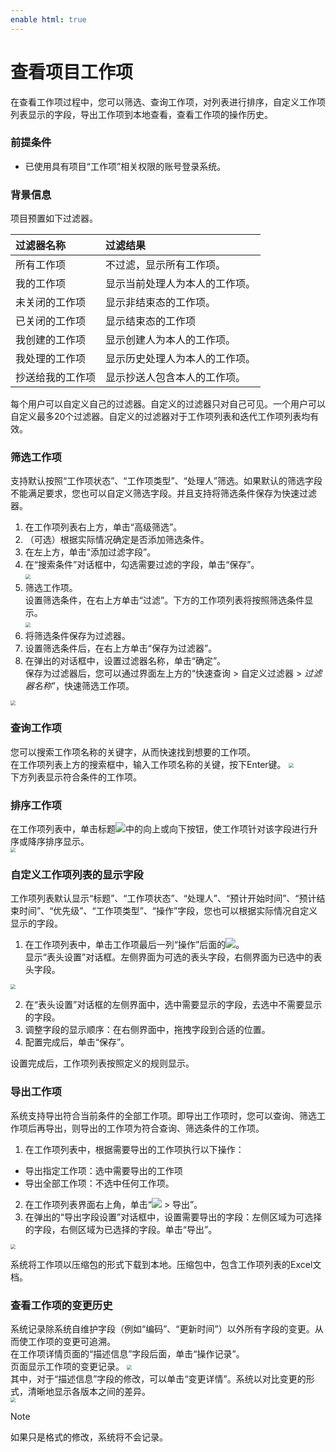 ```yaml
---
enable html: true
---
```

# 查看项目工作项

在查看工作项过程中，您可以筛选、查询工作项，对列表进行排序，自定义工作项列表显示的字段，导出工作项到本地查看，查看工作项的操作历史。
###  前提条件
* 已使用具有项目“工作项”相关权限的账号登录系统。


### 背景信息
项目预置如下过滤器。

| 过滤器名称      | 过滤结果   |
| :--------- | :-------- |
| 所有工作项    | 不过滤，显示所有工作项。|
| 我的工作项     | 显示当前处理人为本人的工作项。|
| 未关闭的工作项|显示非结束态的工作项。|
| 已关闭的工作项 |显示结束态的工作项 |
|我创建的工作项|显示创建人为本人的工作项。|
|我处理的工作项|显示历史处理人为本人的工作项。|
|抄送给我的工作项|显示抄送人包含本人的工作项。|

每个用户可以自定义自己的过滤器。自定义的过滤器只对自己可见。一个用户可以自定义最多20个过滤器。自定义的过滤器对于工作项列表和迭代工作项列表均有效。

### 筛选工作项

支持默认按照“工作项状态”、“工作项类型”、“处理人”筛选。如果默认的筛选字段不能满足要求，您也可以自定义筛选字段。并且支持将筛选条件保存为快速过滤器。

1. 在工作项列表右上方，单击“高级筛选”。
2. （可选）根据实际情况确定是否添加筛选条件。
  1. 在左上方，单击“添加过滤字段”。
  2. 在“搜索条件”对话框中，勾选需要过滤的字段，单击“保存”。                      
    <img src="fig/工作项-添加过滤字段.png" style="zoom:50%">                
3. 筛选工作项。                    
     设置筛选条件，在右上方单击“过滤”。下方的工作项列表将按照筛选条件显示。                 
     <img src="fig/工作项-过滤条件.png" style="zoom:50%">             
4. 将筛选条件保存为过滤器。
  1. 设置筛选条件后，在右上方单击“保存为过滤器”。
  2. 在弹出的对话框中，设置过滤器名称，单击“确定”。                          
  保存为过滤器后，您可以通过界面左上方的“快速查询 > 自定义过滤器 > _过滤器名称_”，快速筛选工作项。 
   <img src="fig/工作项-快速筛选.png" style="zoom:50%">   

### 查询工作项
您可以搜索工作项名称的关键字，从而快速找到想要的工作项。                          
在工作项列表上方的搜索框中，输入工作项名称的关键，按下Enter键。
<img src="fig/工作项-搜索.png" style="zoom:50%">            
下方列表显示符合条件的工作项。

### 排序工作项              
在工作项列表中，单击标题![](fig/排序01.png)中的向上或向下按钮，使工作项针对该字段进行升序或降序排序显示。       
<img src="fig/工作项-排序.png" style="zoom:50%">


### 自定义工作项列表的显示字段                  
工作项列表默认显示“标题”、“工作项状态”、“处理人”、“预计开始时间”、“预计结束时间”、“优先级”、“工作项类型”、“操作”字段，您也可以根据实际情况自定义显示的字段。
1. 在工作项列表中，单击工作项最后一列“操作”后面的![](fig/config.png)。                    
     显示“表头设置”对话框。左侧界面为可选的表头字段，右侧界面为已选中的表头字段。                     
  <img src="fig/工作项-显示字段.png" style="zoom:50%">
       
2. 在“表头设置”对话框的左侧界面中，选中需要显示的字段，去选中不需要显示的字段。
3. 调整字段的显示顺序：在右侧界面中，拖拽字段到合适的位置。
4. 配置完成后，单击“保存”。

设置完成后，工作项列表按照定义的规则显示。

### 导出工作项                  
系统支持导出符合当前条件的全部工作项。即导出工作项时，您可以查询、筛选工作项后再导出，则导出的工作项为符合查询、筛选条件的工作项。                  
1. 在工作项列表中，根据需要导出的工作项执行以下操作：    
  * 导出指定工作项：选中需要导出的工作项
  * 导出全部工作项：不选中任何工作项。
2. 在工作项列表界面右上角，单击“![](fig/more.png) > 导出”。
3. 在弹出的“导出字段设置”对话框中，设置需要导出的字段：左侧区域为可选择的字段，右侧区域为已选择的字段。单击“导出”。       
  <img src="fig/工作项-导出-字段设置.png" style="zoom:50%">

系统将工作项以压缩包的形式下载到本地。压缩包中，包含工作项列表的Excel文档。


### 查看工作项的变更历史                
系统记录除系统自维护字段（例如“编码”、“更新时间”）以外所有字段的变更。从而使工作项的变更可追溯。              
在工作项详情页面的“描述信息”字段后面，单击“操作记录”。                     
页面显示工作项的变更记录。
    <img src="fig/工作项-操作记录.png" style="zoom:50%">                             
其中，对于“描述信息”字段的修改，可以单击“变更详情”。系统以对比变更的形式，清晰地显示各版本之间的差异。                  
<img src="fig/工作项-操作记录-描述.png" style="zoom:50%"> 

> [!NOTE]
> 如果只是格式的修改，系统将不会记录。



